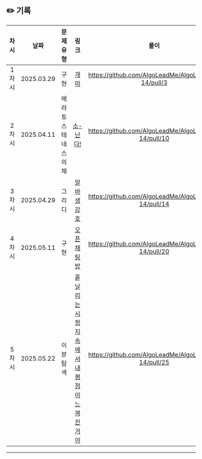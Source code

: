 ## ✏️ 기록   

| 차시 |    날짜    | 문제유형 | 링크 | 풀이 |
|:----:|:---------:|:----:|:-----:|:----:|
| 1차시 | 2025.03.29 |  구현  | [개미](https://www.acmicpc.net/problem/3048)|https://github.com/AlgoLeadMe/AlgoLeadMe-14/pull/3|
| 2차시 | 2025.04.11 |  에라토스테네스의채  | [소-난다!](https://www.acmicpc.net/problem/19699)|https://github.com/AlgoLeadMe/AlgoLeadMe-14/pull/10|
| 3차시 | 2025.04.29 |  그리디  | [알바생 강호](https://www.acmicpc.net/problem/1758)|https://github.com/AlgoLeadMe/AlgoLeadMe-14/pull/14|
| 4차시 | 2025.05.11 |  구현  | [오픈채팅방](https://school.programmers.co.kr/learn/courses/30/lessons/42888)|https://github.com/AlgoLeadMe/AlgoLeadMe-14/pull/20|
| 5차시 | 2025.05.22 |  이분탐색  | [흩날리는 시험지 속에서 내 평점이 느껴진거야](https://www.acmicpc.net/problem/17951)|https://github.com/AlgoLeadMe/AlgoLeadMe-14/pull/25|

---
